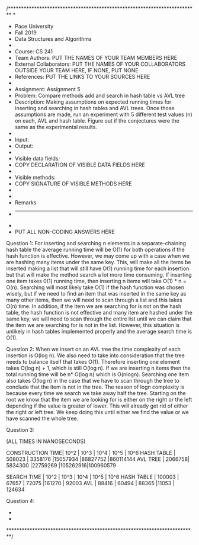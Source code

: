 /*************************************************************************
 *
 *  Pace University
 *  Fall 2019
 *  Data Structures and Algorithms
 *
 *  Course: CS 241
 *  Team Authors: PUT THE NAMES OF YOUR TEAM MEMBERS HERE
 *  External Collaborators: PUT THE NAMES OF YOUR COLLABORATORS OUTSIDE YOUR TEAM HERE, IF NONE, PUT NONE
 *  References: PUT THE LINKS TO YOUR SOURCES HERE
 *
 *  Assignment: Assignment 5
 *  Problem: Compare methods add and search in hash table vs AVL tree
 *  Description: Making assumptions on expected running times for inserting and searching in hash tables and AVL trees. Once those assumptions are made, run an experiment with 5 different test values (n) on  each, AVL and hash table. Figure out if the conjectures were the same as the experimental results.
 *
 *  Input: 
 *  Output: 
 *
 *  Visible data fields:
 *  COPY DECLARATION OF VISIBLE DATA FIELDS HERE
 *
 *  Visible methods:
 *  COPY SIGNATURE OF VISIBLE METHODS HERE
 *
 *
 *   Remarks
 *   -------
 *
 *   PUT ALL NON-CODING ANSWERS HERE
 
 Question 1:
  For inserting and searching n elements in a separate-chaining hash table the average running time will be O(1) for both operations if the hash function is effective. However, we may come up with a case when we are hashing many items under the same key. This, will make all the items be inserted making a list that will still have O(1) running time for each insertion but that will make the method search a lot more time consuming. If inserting one item takes 0(1) running time, then inserting n items will take O(1) * n = O(n).
  Searching will most likely take O(1) if the hash function was chosen wisely, but if we need to find an item that was inserted in the same key as many other items, then we will need to scan through a list and this takes O(n) time. In addition, if the item we are searching for is not on the hash table, the hash function is not effective and many item are hashed under the same key, we will need to scan through the entire list until we can claim that the item we are searching for is not in the list. However, this situation is unlikely in hash tables implemented properly and the average search time is O(1).
  
  Question 2:
  When we insert on an AVL tree the time complexity of each insertion is O(log n). We also need to take into consideration that the tree needs to balance itself that takes O(1). Therefore inserting one element takes O(log n) + 1, which is still O(log n). If we are inserting n items then the total running time will be n* O(log n) which is O(nlogn).
  Searching one item also takes O(log n) in the case that we have to scan through the tree to conclude that the item is not in the tree. The reason of logn complexity is because every time we search we take away half the tree. Starting on the root we know that the item we are looking for is either on the right or the left depending if the value is greater of lower. This will already get rid of either the right or left tree. We keep doing this until either we find the value or we have scanned the whole tree.
  
  
  Question 3:
  
  (ALL TIMES IN NANOSECONDS)
  
  CONSTRUCTION TIME|  10^2  | 10^3    |  10^4   | 10^5    | 10^6
  HASH TABLE       | 508023 | 3358176 |15057934 |86827752 |860114144
  AVL TREE         | 2066758| 5834300 |22759269 |105262916|100960579
  
  
  
  
  SEARCH TIME |  10^2  |  10^3   |  10^4   | 10^5    | 10^6
  HASH TABLE  | 100003 | 67657   | 72075   |161270   | 92003
  AVL         | 88416  | 60494   | 88365   |11053    | 124634
  
  
  Question 4:
  
  
 *
 *
 *************************************************************************/
